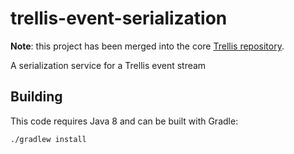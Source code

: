 # trellis-event-serialization

**Note**: this project has been merged into the core [Trellis repository](https://github.com/trellis-ldp/trellis).

A serialization service for a Trellis event stream

## Building

This code requires Java 8 and can be built with Gradle:

    ./gradlew install
